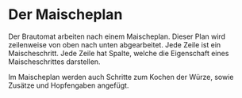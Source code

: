 # Der Maischeplan

Der Brautomat arbeiten nach einem Maischeplan. Dieser Plan wird zeilenweise von oben nach unten abgearbeitet. Jede Zeile ist ein Maischeschritt. Jede Zeile hat Spalte, welche die Eigenschaft eines Maischeschrittes darstellen.

Im Maischeplan werden auch Schritte zum Kochen der Würze, sowie Zusätze und Hopfengaben angefügt.
